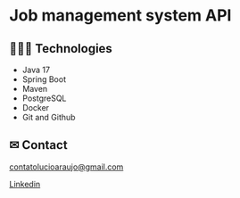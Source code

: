 # Job management system API

## 👩🏾‍💻 Technologies

- Java 17
- Spring Boot
- Maven
- PostgreSQL
- Docker
- Git and Github

## ✉ Contact

contatolucioaraujo@gmail.com

[Linkedin](https://www.linkedin.com/in/lucioaraujo30/)
